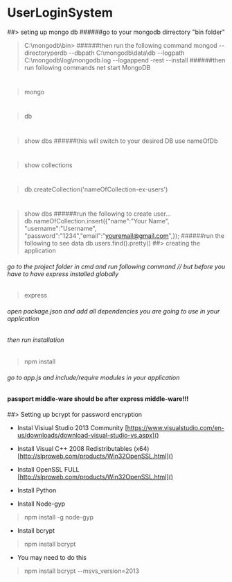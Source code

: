 # UserLoginSystem
##> seting up mongo db
######go to your mongodb dirrectory "bin folder"
>C:\mongodb\bin> 
######then run the following command
>mongod --directoryperdb --dbpath C:\mongodb\data\db --logpath C:\mongodb\log\mongodb.log --logappend -rest --install
######then run following commands
>net start MongoDB
#
>mongo
#
>db
#
>show dbs
######this will switch to your desired DB
>use nameOfDb
#
>show collections
#
>db.createCollection('nameOfCollection-ex-users')
#
>show dbs
######run the following to create user...
>db.nameOfCollection.insert({"name":"Your Name", "username":"Username", "password":"1234","email":"youremail@gmail.com",});
######run the following to see data
>db.users.find().pretty()
##> creating the application
###### go to the project folder in cmd and run following command // but before you have to have express installed globally
> express
###### open package.json and add all dependencies you are going to use in your application
###### then run installation
>npm install
###### go to app.js and include/require modules in your application
#### passport middle-ware should be after express middle-ware!!! 
##> Setting up bcrypt for password encryption 
- Instal Visiual Studio 2013 Community
[https://www.visualstudio.com/en-us/downloads/download-visual-studio-vs.aspx]()

- Install Visual C++ 2008 Redistributables (x64)
[http://slproweb.com/products/Win32OpenSSL.html]()

- Install OpenSSL FULL
[http://slproweb.com/products/Win32OpenSSL.html]()

- Install Python

- Install Node-gyp
>npm install -g node-gyp

- Install bcrypt
>npm install bcrypt

- You may need to do this
>npm install bcrypt --msvs_version=2013

